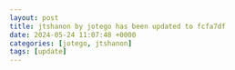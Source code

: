 ```yaml
---
layout: post
title: jtshanon by jotego has been updated to fcfa7df
date: 2024-05-24 11:07:48 +0000
categories: [jotego, jtshanon]
tags: [update]
---
```


